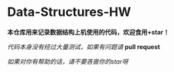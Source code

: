 # Data-Structures-HW

**本仓库用来记录数据结构上机使用的代码，欢迎食用+star！**

*代码本身没有经过大量测试，如果有问题请* **pull request**

*如果对你有帮助的话，请不要吝啬你的star呀*
